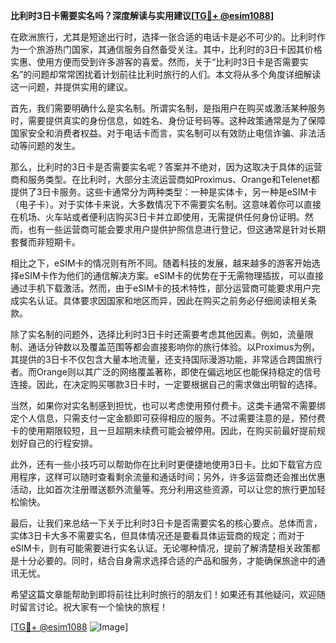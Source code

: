 **比利时3日卡需要实名吗？深度解读与实用建议[[TG💪+ @esim1088](https://t.me/s/esim1088)]**

在欧洲旅行，尤其是短途出行时，选择一张合适的电话卡是必不可少的。比利时作为一个旅游热门国家，其通信服务自然备受关注。其中，比利时的3日卡因其价格实惠、使用方便而受到许多游客的喜爱。然而，关于“比利时3日卡是否需要实名”的问题却常常困扰着计划前往比利时旅行的人们。本文将从多个角度详细解读这一问题，并提供实用的建议。

首先，我们需要明确什么是实名制。所谓实名制，是指用户在购买或激活某种服务时，需要提供真实的身份信息，如姓名、身份证号码等。这种政策通常是为了保障国家安全和消费者权益。对于电话卡而言，实名制可以有效防止电信诈骗、非法活动等问题的发生。

那么，比利时的3日卡是否需要实名呢？答案并不绝对，因为这取决于具体的运营商和服务类型。在比利时，大部分主流运营商如Proximus、Orange和Telenet都提供了3日卡服务。这些卡通常分为两种类型：一种是实体卡，另一种是eSIM卡（电子卡）。对于实体卡来说，大多数情况下不需要实名制。这意味着你可以直接在机场、火车站或者便利店购买3日卡并立即使用，无需提供任何身份证明。然而，也有一些运营商可能会要求用户提供护照信息进行登记，但这通常是针对长期套餐而非短期卡。

相比之下，eSIM卡的情况则有所不同。随着科技的发展，越来越多的游客开始选择eSIM卡作为他们的通信解决方案。eSIM卡的优势在于无需物理插拔，可以直接通过手机下载激活。然而，由于eSIM卡的技术特性，部分运营商可能要求用户完成实名认证。具体要求因国家和地区而异，因此在购买之前务必仔细阅读相关条款。

除了实名制的问题外，选择比利时3日卡时还需要考虑其他因素。例如，流量限制、通话分钟数以及覆盖范围等都会直接影响你的旅行体验。以Proximus为例，其提供的3日卡不仅包含大量本地流量，还支持国际漫游功能，非常适合跨国旅行者。而Orange则以其广泛的网络覆盖著称，即使在偏远地区也能保持稳定的信号连接。因此，在决定购买哪款3日卡时，一定要根据自己的需求做出明智的选择。

当然，如果你对实名制感到担忧，也可以考虑使用预付费卡。这类卡通常不需要绑定个人信息，只需支付一定金额即可获得相应的服务。不过需要注意的是，预付费卡的使用期限较短，且一旦超期未续费可能会被停用。因此，在购买前最好提前规划好自己的行程安排。

此外，还有一些小技巧可以帮助你在比利时更便捷地使用3日卡。比如下载官方应用程序，这样可以随时查看剩余流量和通话时间；另外，许多运营商还会推出优惠活动，比如首次注册赠送额外流量等。充分利用这些资源，可以让您的旅行更加轻松愉快。

最后，让我们来总结一下关于比利时3日卡是否需要实名的核心要点。总体而言，实体3日卡大多不需要实名，但具体情况还是要看具体运营商的规定；而对于eSIM卡，则有可能需要进行实名认证。无论哪种情况，提前了解清楚相关政策都是十分必要的。同时，结合自身需求选择合适的产品和服务，才能确保旅途中的通讯无忧。

希望这篇文章能帮助到即将前往比利时旅行的朋友们！如果还有其他疑问，欢迎随时留言讨论。祝大家有一个愉快的旅程！

[[TG💪+ @esim1088](https://t.me/s/esim1088) ![Image](https://i.postimg.cc/4NQfJmqS/Snipaste-2025-05-13-00-14-12.png)]